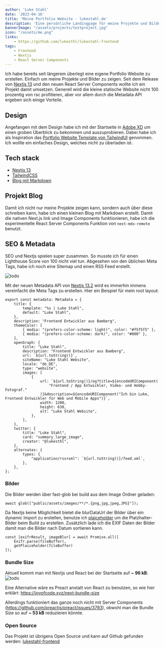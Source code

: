 ```yaml
---
author: 'Luke Stahl'
date: '2023-04-16'
title: 'Meine Portfolio Website - lukestahl.de'
description: 'Eine persönliche Landingpage für meine Projekte und Bilder.'
bannerImage: "/assets/projects/testproject.jpg"
icon: "/assets/me.png"
links:
    - https://github.com/lukesthl/lukestahl-frontend
tags:
    - Frontend 
    - Nextjs
    - React Server Components
---
```


Ich habe bereits seit längerem überlegt eine eigene Portfolio Website zu erstellen. Einfach um meine Projekte und Bilder zu zeigen. Seit dem Release von [Nextjs 13](https://nextjs.org/blog/next-13) und den neuen React Server Components wollte ich ein Projekt damit umsetzen. Generell wird die kleine statische Website nicht 100 prozentig von rsc profitieren, aber vor allem durch die Metadata API ergeben sich einige Vorteile.

## Design

Angefangen mit dem Design habe ich mit der Startseite in [Adobe XD](https://xd.adobe.com/view/de637577-6941-4899-ac8d-90a629c1104f-8b30/?fullscreen) um einen groben Überblick zu bekommen und auszuprobieren. Dabei habe ich als Inspiration das [Portfolio Website Template von TailwindUI](https://tailwindui.com/templates/spotlight) genommen. Ich wollte ein einfaches Design, welches nicht zu überladen ist.

## Tech stack
- [Nextjs 13](https://nextjs.org/)
- [TailwindCSS](https://tailwindcss.com/)
- [Blog mit Markdown](https://github.com/markdown-it/markdown-it)

## Projekt Blog
Damit ich nicht nur meine Projekte zeigen kann, sondern auch über diese schreiben kann, habe ich einen kleinen Blog mit Markdown erstellt. Damit die nativen Next.js link und Image Components funktionieren, habe ich die experimentelle React Server Components Funktion von `next-mdx-remote` benutzt.

## SEO & Metadata

SEO und Nextjs spielen super zusammen. So musste ich für einen Lighthouse Score von 100 nicht viel tun. Abgesehen von den üblichen Meta Tags, habe ich noch eine Sitemap und einen RSS Feed erstellt.

![todo](/assets/projects/testproject.jpg?width=200&height=200)

Mit der neuen Metadata API von [Nextjs 13.2](https://beta.nextjs.org/docs/api-reference/metadata) wird es immerhin immens vereinfacht die Meta Tags zu erstellen.
Hier ein Beispiel für mein root layout:
```tsx
export const metadata: Metadata = {
	title: {
		template: "%s | Luke Stahl",
		default: "Luke Stahl",
	},
	description: "Frontend Entwickler aus Bamberg",
	themeColor: [
		{ media: "(prefers-color-scheme: light)", color: "#f5f5f5" },
		{ media: "(prefers-color-scheme: dark)", color: "#000" },
	],
	openGraph: {
		title: "Luke Stahl",
		description: "Frontend Entwickler aus Bamberg",
		url: `${url.toString()}`,
		siteName: "Luke Stahl Website",
		locale: "de_DE",
		type: "website",
		images: [
			{
				url: `${url.toString()}/og?title=${encodeURIComponent(
					"Frontend / App Entwickler, Video- und Hobby-Fotograf."
				)}&description=${encodeURIComponent("Ich bin Luke, Frontend Entwickler für Web und Mobile Apps")}`,
				width: 1200,
				height: 630,
				alt: "Luke Stahl Website",
			},
		],
	},
	twitter: {
		title: "Luke Stahl",
		card: "summary_large_image",
		creator: "@lukesthl",
	},
	alternates: {
		types: {
			"application/rss+xml": `${url.toString()}/feed.xml`,
		},
	},
};
```

### Bilder

Die Bilder werden über fast-glob bei build aus dem Image Ordner geladen:
```tsx
await glob(["public/assets/images/**/*.{png,jpg,jpeg,JPG}"]);
```
Da Nextjs keine Möglichkeit bietet die blurDataUrl der Bilder über ein dynamic Import zu erstellen, benutze ich [plaiceholder](https://plaiceholder.co/) um die Platzhalter-Bilder beim Build zu erstellen. Zusätzlich lade ich die EXIF Daten der Bilder damit man die Bilder nach Datum sortieren kann.
```tsx
const [exifrResult, imageBlur] = await Promise.all([
    Exifr.parse(fileBuffer),
    getPlaiceholder(fileBuffer)
]);
```

### Bundle Size
Aktuell kommt man mit Nextjs und React bei der Startseite auf **~ 96 kB**:
![todo](/assets/projects/lukestahl-frontend/bundle-size-before.png?width=800&height=100)

Eine Alternative wäre es Preact anstatt von React zu benutzen, so wie hier erklärt: https://joyofcode.xyz/next-bundle-size

Allerdings funktioniert das ganze noch nicht mit Server Components (https://github.com/preactjs/preact/issues/3793), obwohl man die Bundle Size so auf **~ 53 kB** reduzieren könnte. 



### Open Source
Das Projekt ist übrigens Open Source und kann auf Github gefunden werden: [lukestahl-frontend](https://github.com/lukesthl/lukestahl-frontend)